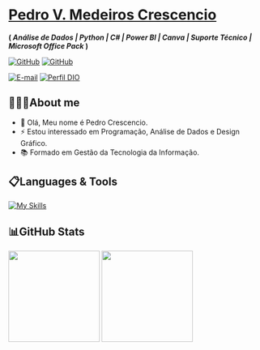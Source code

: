 # [Pedro V. Medeiros Crescencio](https://www.linkedin.com/in/pedro-crescencio/)
**( _Análise de Dados | Python | C# | Power BI | Canva | Suporte Técnico | Microsoft Office Pack_ )**

[![GitHub](https://skillicons.dev/icons?i=github)](https://github.com/PdrVin)
[![GitHub](https://skillicons.dev/icons?i=linkedin)](https://www.linkedin.com/in/pedro-crescencio/)

[![E-mail](https://img.shields.io/badge/-Email-0077B5?style=for-the-badge&logo=gmail&logoColor=white)](mailto:pedro.mcrescencio@gmail.com)
[![Perfil DIO](https://img.shields.io/badge/-Meu%20Perfil%20na%20DIO-0077B5?style=for-the-badge&logo=gitbook&logoColor=white)](https://www.dio.me/users/ped_vin42cres)

## **💁🏽‍♂️About me**
- 👋 Olá, Meu nome é Pedro Crescencio.
- ⚡ Estou interessado em Programação, Análise de Dados e Design Gráfico.
- 📚 Formado em Gestão da Tecnologia da Informação.

## **📋Languages & Tools**
[![My Skills](https://skillicons.dev/icons?i=py,mysql,cs,dotnet,html,css,bootstrap,pycharm,vscode,replit,arduino,autocad&perline=7)]()

## **📊GitHub Stats**
<div>
<img height="180em" src="https://github-readme-stats.vercel.app/api?username=PdrVin&show_icons=true&theme=github_dark_dimmed&include_all_commits=true&count_private=true&hide_title=true"/>  
<img height="180em" src="https://github-readme-stats.vercel.app/api/top-langs/?username=PdrVin&hide=TeX&layout=compact&theme=github_dark_dimmed"/>
</div>
